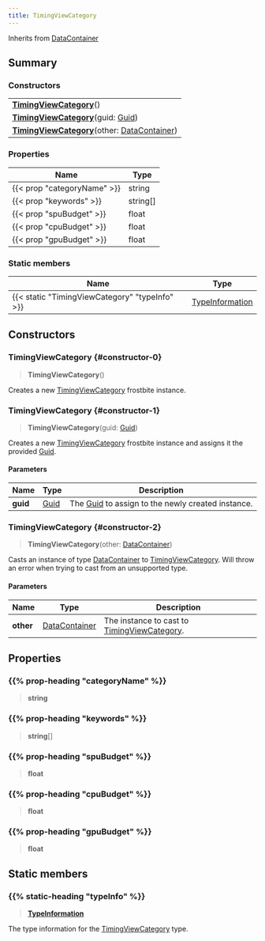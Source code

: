 ```yaml
---
title: TimingViewCategory
---
```


Inherits from [DataContainer](/vext/ref/shared/type/datacontainer)

## Summary

### Constructors

|  |
| --- |
| **[TimingViewCategory](#constructor-0)**() |
| **[TimingViewCategory](#constructor-1)**(guid: [Guid](/vext/ref/shared/type/guid)) |
| **[TimingViewCategory](#constructor-2)**(other: [DataContainer](/vext/ref/shared/type/datacontainer)) |

### Properties

| Name | Type |
| ---- | ---- |
| {{< prop "categoryName" >}} | string |
| {{< prop "keywords" >}} | string[] |
| {{< prop "spuBudget" >}} | float |
| {{< prop "cpuBudget" >}} | float |
| {{< prop "gpuBudget" >}} | float |

### Static members

| Name | Type |
| ---- | ---- |
| {{< static "TimingViewCategory" "typeInfo" >}} | [TypeInformation](/vext/ref/shared/type/typeinformation) |

## Constructors

### TimingViewCategory {#constructor-0}

> **TimingViewCategory**()

Creates a new [TimingViewCategory](/vext/ref/fb/timingviewcategory) frostbite instance.

### TimingViewCategory {#constructor-1}

> **TimingViewCategory**(guid: [Guid](/vext/ref/shared/type/guid))

Creates a new [TimingViewCategory](/vext/ref/fb/timingviewcategory) frostbite instance and assigns it the provided [Guid](/vext/ref/shared/type/guid).

#### Parameters

| Name | Type | Description |
| ---- | ---- | ----------- |
| **guid** | [Guid](/vext/ref/shared/type/guid) | The [Guid](/vext/ref/shared/type/guid) to assign to the newly created instance. |

### TimingViewCategory {#constructor-2}

> **TimingViewCategory**(other: [DataContainer](/vext/ref/shared/type/datacontainer))

Casts an instance of type [DataContainer](/vext/ref/shared/type/datacontainer) to [TimingViewCategory](/vext/ref/fb/timingviewcategory). Will throw an error when trying to cast from an unsupported type.

#### Parameters

| Name | Type | Description |
| ---- | ---- | ----------- |
| **other** | [DataContainer](/vext/ref/shared/type/datacontainer) | The instance to cast to [TimingViewCategory](/vext/ref/fb/timingviewcategory). |

## Properties

### {{% prop-heading "categoryName" %}}

> **string**

### {{% prop-heading "keywords" %}}

> **string**[]

### {{% prop-heading "spuBudget" %}}

> **float**

### {{% prop-heading "cpuBudget" %}}

> **float**

### {{% prop-heading "gpuBudget" %}}

> **float**

## Static members

### {{% static-heading "typeInfo" %}}

> **[TypeInformation](/vext/ref/shared/type/typeinformation)**

The type information for the [TimingViewCategory](/vext/ref/fb/timingviewcategory) type.

